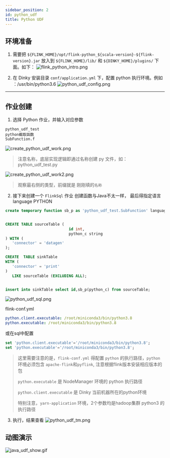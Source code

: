```yaml
---
sidebar_position: 2
id: python_udf
title: Python UDF
---
```

## 环境准备
1. 需要把 `${FLINK_HOME}/opt/flink-python_${scala-version}-${flink-version}.jar` 放入到
   `${FLINK_HOME}/lib/` 和 `${DINKY_HOME}/plugins/` 下面。如下：
![flink_python_intro.png](http://pic.dinky.org.cn/dinky/docs/zh-CN/udf_develop/how_to/flink_python_intro.png)

2. 在 Dinky 安装目录 `conf/application.yml` 下，配置 python 执行环境。例如 ：/usr/bin/python3.6
![python_udf_config.png](http://pic.dinky.org.cn/dinky/docs/zh-CN/udf_develop/how_to/python_udf_config.png)
----
## 作业创建
1. 选择 Python 作业，并输入对应参数
```text
python_udf_test
python截取函数
SubFunction.f
```
![create_python_udf_work.png](http://pic.dinky.org.cn/dinky/docs/zh-CN/udf_develop/how_to/create_python_udf_work.png)
> 注意名称，底层实现逻辑即通过名称创建 py 文件，如： python_udf_test.py

![create_python_udf_work2.png](http://pic.dinky.org.cn/dinky/docs/zh-CN/udf_develop/how_to/create_python_udf_work2.png)
> 观察最右侧的类型，前缀就是 刚刚填的`名称`



2. 接下来创建一个 `FlinkSql` 作业
创建函数与Java不太一样， 最后得指定语言
   language PYTHON
```sql
create temporary function sb_p as 'python_udf_test.SubFunction' language PYTHON;


CREATE TABLE sourceTable (
                            id int,
                            python_c string
) WITH (
   'connector' = 'datagen'
);

CREATE  TABLE sinkTable
WITH (
   'connector' = 'print'
)
   LIKE sourceTable (EXCLUDING ALL);


insert into sinkTable select id,sb_p(python_c) from sourceTable;

```

![python_udf_sql.png](http://pic.dinky.org.cn/dinky/docs/zh-CN/udf_develop/how_to/python_udf_sql.png)

flink-conf.yml
```yaml
python.client.executable: /root/miniconda3/bin/python3.8
python.executable: /root/miniconda3/bin/python3.8
```

或在sql中配置
```sql
set 'python.client.executable'='/root/miniconda3/bin/python3.8';
set 'python.executable'='/root/miniconda3/bin/python3.8';
```

> 这里需要注意的是，`flink-conf.yml` 得配置 `python` 的执行路径，`python` 环境必须包含 `apache-flink`和`pyflink`, 注意根据flink版本安装相应版本的包
> 
> `python.executable` 是 NodeManager 环境的 python 执行路径
> 
> `python.client.executable` 是 Dinky 当前机器所在的python环境
> 
> 特别注意，`yarn-application` 环境，2个参数均是hadoop集群 python3 的执行路径

3. 执行，结果查看
![python_udf_tm.png](http://pic.dinky.org.cn/dinky/docs/zh-CN/udf_develop/how_to/python_udf_tm.png)

## 动图演示
![java_udf_show.gif](http://pic.dinky.org.cn/dinky/docs/zh-CN/udf_develop/how_to/python_udf_show.gif)
